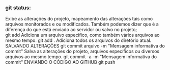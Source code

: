 <h3>git status:</h3> Exibe as alterações do projeto, mapeamento das alterações tais como arquivos monitorados e ou modificados. Também podemos dizer que é a diferença do que está enviado ao servidor ou salvo no projeto;
<br>
git add Adiciona um arquivo  específico, como também vários arquivos ao mesmo tempo.
git add . Adiciona todos os arquivos do diretório atual.
SALVANDO ALTERAÇÕES
git commit arquivo -m "Mensagem informativa do commit"  Salva as alterações do projeto, arquivos específicos ou diversos arquivos ao mesmo tempo.
git commit -a -m "Mensagem informativa do commit"
ENVIANDO O CÓDIGO AO GITHUB
git push 